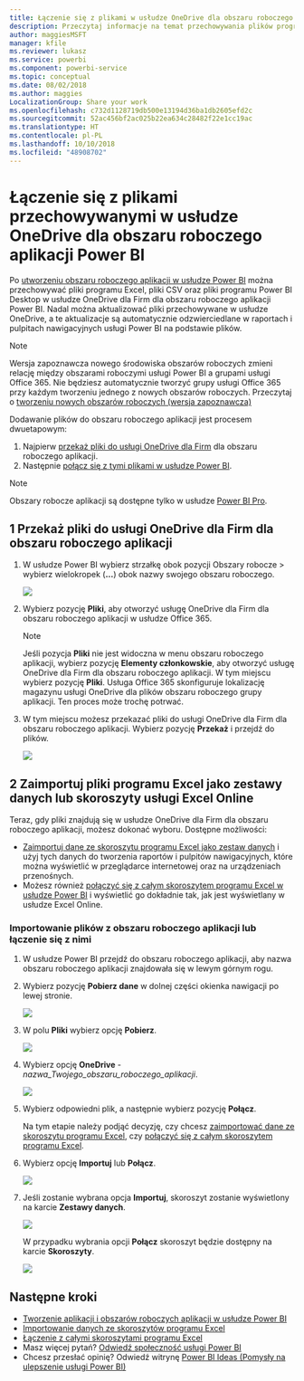 ```yaml
---
title: Łączenie się z plikami w usłudze OneDrive dla obszaru roboczego aplikacji Power BI
description: Przeczytaj informacje na temat przechowywania plików programu Excel, plików CSV oraz plików programu Power BI Desktop w usłudze OneDrive dla obszaru roboczego aplikacji Power BI.
author: maggiesMSFT
manager: kfile
ms.reviewer: lukasz
ms.service: powerbi
ms.component: powerbi-service
ms.topic: conceptual
ms.date: 08/02/2018
ms.author: maggies
LocalizationGroup: Share your work
ms.openlocfilehash: c732d1128719db500e13194d36ba1db2605efd2c
ms.sourcegitcommit: 52ac456bf2ac025b22ea634c28482f22e1cc19ac
ms.translationtype: HT
ms.contentlocale: pl-PL
ms.lasthandoff: 10/10/2018
ms.locfileid: "48908702"
---
```

# <a name="connect-to-files-stored-in-onedrive-for-your-power-bi-app-workspace"></a>Łączenie się z plikami przechowywanymi w usłudze OneDrive dla obszaru roboczego aplikacji Power BI
Po [utworzeniu obszaru roboczego aplikacji w usłudze Power BI](service-create-distribute-apps.md) można przechowywać pliki programu Excel, pliki CSV oraz pliki programu Power BI Desktop w usłudze OneDrive dla Firm dla obszaru roboczego aplikacji Power BI. Nadal można aktualizować pliki przechowywane w usłudze OneDrive, a te aktualizacje są automatycznie odzwierciedlane w raportach i pulpitach nawigacyjnych usługi Power BI na podstawie plików. 

> [!NOTE]
> Wersja zapoznawcza nowego środowiska obszarów roboczych zmieni relację między obszarami roboczymi usługi Power BI a grupami usługi Office 365. Nie będziesz automatycznie tworzyć grupy usługi Office 365 przy każdym tworzeniu jednego z nowych obszarów roboczych. Przeczytaj o [tworzeniu nowych obszarów roboczych (wersja zapoznawcza)](service-create-the-new-workspaces.md)

Dodawanie plików do obszaru roboczego aplikacji jest procesem dwuetapowym: 

1. Najpierw [przekaż pliki do usługi OneDrive dla Firm](service-connect-to-files-in-app-workspace-onedrive-for-business.md#1-upload-files-to-the-onedrive-for-business-for-your-app-workspace) dla obszaru roboczego aplikacji.
2. Następnie [połącz się z tymi plikami w usłudze Power BI](service-connect-to-files-in-app-workspace-onedrive-for-business.md#2-import-excel-files-as-datasets-or-as-excel-online-workbooks).

> [!NOTE]
> Obszary robocze aplikacji są dostępne tylko w usłudze [Power BI Pro](service-features-license-type.md).
> 
> 

## <a name="1-upload-files-to-the-onedrive-for-business-for-your-app-workspace"></a>1 Przekaż pliki do usługi OneDrive dla Firm dla obszaru roboczego aplikacji
1. W usłudze Power BI wybierz strzałkę obok pozycji Obszary robocze > wybierz wielokropek (**...**) obok nazwy swojego obszaru roboczego. 
   
   ![](media/service-connect-to-files-in-app-workspace-onedrive-for-business/power-bi-app-ellipsis.png)
2. Wybierz pozycję **Pliki**, aby otworzyć usługę OneDrive dla Firm dla obszaru roboczego aplikacji w usłudze Office 365.
   
   > [!NOTE]
   > Jeśli pozycja **Pliki** nie jest widoczna w menu obszaru roboczego aplikacji, wybierz pozycję **Elementy członkowskie**, aby otworzyć usługę OneDrive dla Firm dla obszaru roboczego aplikacji. W tym miejscu wybierz pozycję **Pliki**. Usługa Office 365 skonfiguruje lokalizację magazynu usługi OneDrive dla plików obszaru roboczego grupy aplikacji. Ten proces może trochę potrwać. 
   > 
   > 
3. W tym miejscu możesz przekazać pliki do usługi OneDrive dla Firm dla obszaru roboczego aplikacji. Wybierz pozycję **Przekaż** i przejdź do plików.
   
   ![](media/service-connect-to-files-in-app-workspace-onedrive-for-business/pbi_grpfilesonedrive.png)

## <a name="2-import-excel-files-as-datasets-or-as-excel-online-workbooks"></a>2 Zaimportuj pliki programu Excel jako zestawy danych lub skoroszyty usługi Excel Online
Teraz, gdy pliki znajdują się w usłudze OneDrive dla Firm dla obszaru roboczego aplikacji, możesz dokonać wyboru. Dostępne możliwości: 

* [Zaimportuj dane ze skoroszytu programu Excel jako zestaw danych](service-get-data-from-files.md) i użyj tych danych do tworzenia raportów i pulpitów nawigacyjnych, które można wyświetlić w przeglądarce internetowej oraz na urządzeniach przenośnych.
* Możesz również [połączyć się z całym skoroszytem programu Excel w usłudze Power BI](service-excel-workbook-files.md) i wyświetlić go dokładnie tak, jak jest wyświetlany w usłudze Excel Online.

### <a name="import-or-connect-to-the-files-in-your-app-workspace"></a>Importowanie plików z obszaru roboczego aplikacji lub łączenie się z nimi
1. W usłudze Power BI przejdź do obszaru roboczego aplikacji, aby nazwa obszaru roboczego aplikacji znajdowała się w lewym górnym rogu. 
2. Wybierz pozycję **Pobierz dane** w dolnej części okienka nawigacji po lewej stronie. 
   
   ![](media/service-connect-to-files-in-app-workspace-onedrive-for-business/power-bi-app-get-data-button.png)
3. W polu **Pliki** wybierz opcję **Pobierz**.
   
   ![](media/service-connect-to-files-in-app-workspace-onedrive-for-business/pbi_getfiles.png)
4. Wybierz opcję **OneDrive** - *nazwa_Twojego_obszaru_roboczego_aplikacji*.
   
    ![](media/service-connect-to-files-in-app-workspace-onedrive-for-business/pbi_grp_one_drive_shrpt.png)
5. Wybierz odpowiedni plik, a następnie wybierz pozycję **Połącz**.
   
    Na tym etapie należy podjąć decyzję, czy chcesz [zaimportować dane ze skoroszytu programu Excel](service-get-data-from-files.md), czy [połączyć się z całym skoroszytem programu Excel](service-excel-workbook-files.md).
6. Wybierz opcję **Importuj** lub **Połącz**.
   
    ![](media/service-connect-to-files-in-app-workspace-onedrive-for-business/pbi_importexceldataorwholecrop.png)
7. Jeśli zostanie wybrana opcja **Importuj**, skoroszyt zostanie wyświetlony na karcie **Zestawy danych**. 
   
    ![](media/service-connect-to-files-in-app-workspace-onedrive-for-business/power-bi-app-excel-file-import.png)
   
    W przypadku wybrania opcji **Połącz** skoroszyt będzie dostępny na karcie **Skoroszyty**.
   
    ![](media/service-connect-to-files-in-app-workspace-onedrive-for-business/power-bi-app-excel-file-connect.png)

## <a name="next-steps"></a>Następne kroki
* [Tworzenie aplikacji i obszarów roboczych aplikacji w usłudze Power BI](service-create-distribute-apps.md)
* [Importowanie danych ze skoroszytów programu Excel](service-get-data-from-files.md)
* [Łączenie z całymi skoroszytami programu Excel](service-excel-workbook-files.md)
* Masz więcej pytań? [Odwiedź społeczność usługi Power BI](http://community.powerbi.com/)
* Chcesz przesłać opinię? Odwiedź witrynę [Power BI Ideas (Pomysły na ulepszenie usługi Power BI)](https://ideas.powerbi.com/forums/265200-power-bi)

